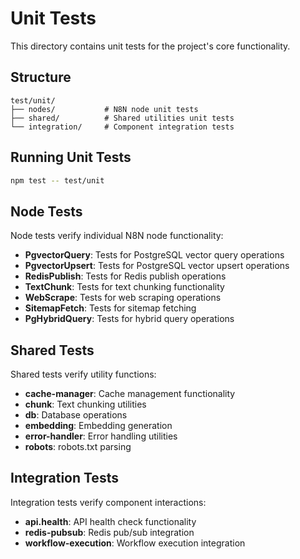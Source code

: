 # Unit Tests

This directory contains unit tests for the project's core functionality.

## Structure

```
test/unit/
├── nodes/           # N8N node unit tests
├── shared/          # Shared utilities unit tests
└── integration/     # Component integration tests
```

## Running Unit Tests

```bash
npm test -- test/unit
```

## Node Tests

Node tests verify individual N8N node functionality:

- **PgvectorQuery**: Tests for PostgreSQL vector query operations
- **PgvectorUpsert**: Tests for PostgreSQL vector upsert operations
- **RedisPublish**: Tests for Redis publish operations
- **TextChunk**: Tests for text chunking functionality
- **WebScrape**: Tests for web scraping operations
- **SitemapFetch**: Tests for sitemap fetching
- **PgHybridQuery**: Tests for hybrid query operations

## Shared Tests

Shared tests verify utility functions:

- **cache-manager**: Cache management functionality
- **chunk**: Text chunking utilities
- **db**: Database operations
- **embedding**: Embedding generation
- **error-handler**: Error handling utilities
- **robots**: robots.txt parsing

## Integration Tests

Integration tests verify component interactions:

- **api.health**: API health check functionality
- **redis-pubsub**: Redis pub/sub integration
- **workflow-execution**: Workflow execution integration
